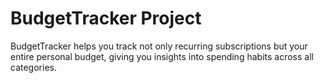 # BudgetTracker Project

BudgetTracker helps you track not only recurring subscriptions but your entire personal budget, giving you insights into spending habits across all categories.
